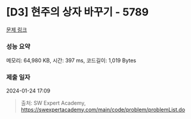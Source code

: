 # [D3] 현주의 상자 바꾸기 - 5789 

[문제 링크](https://swexpertacademy.com/main/code/problem/problemDetail.do?contestProbId=AWYygN36Qn8DFAVm) 

### 성능 요약

메모리: 64,980 KB, 시간: 397 ms, 코드길이: 1,019 Bytes

### 제출 일자

2024-01-24 17:09



> 출처: SW Expert Academy, https://swexpertacademy.com/main/code/problem/problemList.do